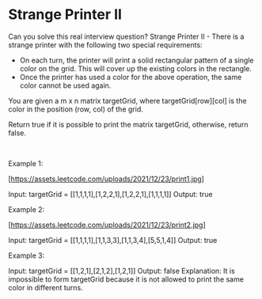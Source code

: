 # Strange Printer II

Can you solve this real interview question? Strange Printer II - There is a strange printer with the following two special requirements:

 * On each turn, the printer will print a solid rectangular pattern of a single color on the grid. This will cover up the existing colors in the rectangle.
 * Once the printer has used a color for the above operation, the same color cannot be used again.

You are given a m x n matrix targetGrid, where targetGrid[row][col] is the color in the position (row, col) of the grid.

Return true if it is possible to print the matrix targetGrid, otherwise, return false.

 

Example 1:

[https://assets.leetcode.com/uploads/2021/12/23/print1.jpg]


Input: targetGrid = [[1,1,1,1],[1,2,2,1],[1,2,2,1],[1,1,1,1]]
Output: true


Example 2:

[https://assets.leetcode.com/uploads/2021/12/23/print2.jpg]


Input: targetGrid = [[1,1,1,1],[1,1,3,3],[1,1,3,4],[5,5,1,4]]
Output: true


Example 3:


Input: targetGrid = [[1,2,1],[2,1,2],[1,2,1]]
Output: false
Explanation: It is impossible to form targetGrid because it is not allowed to print the same color in different turns.